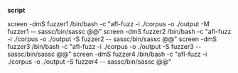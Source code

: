 **script**

screen -dmS fuzzer1 /bin/bash -c "afl-fuzz -i ./corpus -o ./output -M fuzzer1 -- sassc/bin/sassc @@"
screen -dmS fuzzer2 /bin/bash -c "afl-fuzz -i ./corpus -o ./output -S fuzzer2 -- sassc/bin/sassc @@"
screen -dmS fuzzer3 /bin/bash -c "afl-fuzz -i ./corpus -o ./output -S fuzzer3 -- sassc/bin/sassc @@"
screen -dmS fuzzer4 /bin/bash -c "afl-fuzz -i ./corpus -o ./output -S fuzzer4 -- sassc/bin/sassc @@"
